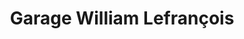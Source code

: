 ---
title: "Garage William Lefrançois"
url: /menesqueville/garage-william-lefrancois/
shop: réparation de voitures
---